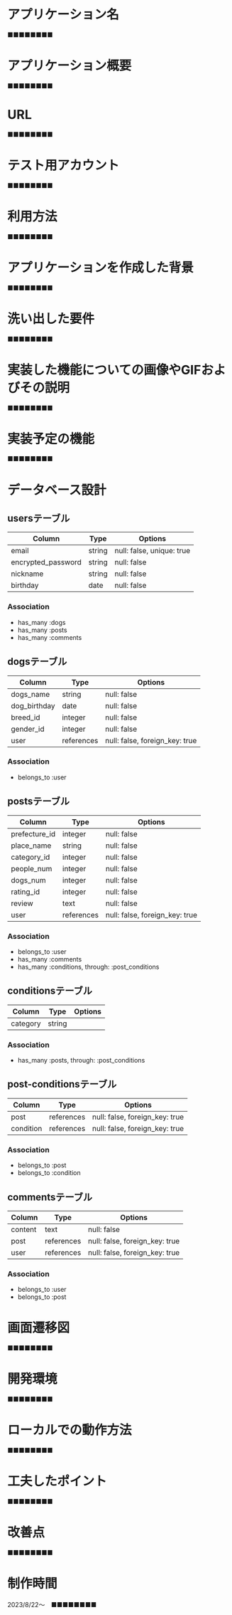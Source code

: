 # アプリケーション名
■■■■■■■■

# アプリケーション概要
■■■■■■■■

# URL
■■■■■■■■

# テスト用アカウント
■■■■■■■■

# 利用方法
■■■■■■■■

# アプリケーションを作成した背景
■■■■■■■■

# 洗い出した要件
■■■■■■■■

# 実装した機能についての画像やGIFおよびその説明
■■■■■■■■

# 実装予定の機能
■■■■■■■■

# データベース設計

## usersテーブル

| Column             | Type   | Options                   |
| ------------------ | ------ | ------------------------- |
| email              | string | null: false, unique: true |
| encrypted_password | string | null: false               |
| nickname           | string | null: false               |
| birthday           | date   | null: false               |

### Association

- has_many :dogs
- has_many :posts
- has_many :comments

## dogsテーブル

| Column       | Type       | Options                        |
| ------------ | ---------- | ------------------------------ |
| dogs_name    | string     | null: false                    |
| dog_birthday | date       | null: false                    |
| breed_id     | integer    | null: false                    |
| gender_id    | integer    | null: false                    |
| user         | references | null: false, foreign_key: true |

### Association

- belongs_to :user

## postsテーブル

| Column        | Type       | Options                        |
| ------------- | ---------- | ------------------------------ |
| prefecture_id | integer    | null: false                    |
| place_name    | string     | null: false                    |
| category_id   | integer    | null: false                    |
| people_num    | integer    | null: false                    |
| dogs_num      | integer    | null: false                    |
| rating_id     | integer    | null: false                    |
| review        | text       | null: false                    |
| user          | references | null: false, foreign_key: true |

### Association

- belongs_to :user
- has_many   :comments
- has_many   :conditions, through: :post_conditions

## conditionsテーブル

| Column   | Type       | Options          |
| -------- | ---------- | ---------------- |
| category | string     |                  |

### Association

- has_many   :posts, through: :post_conditions

## post-conditionsテーブル

| Column    | Type       | Options                        |
| --------- | ---------- | ------------------------------ |
| post      | references | null: false, foreign_key: true |
| condition | references | null: false, foreign_key: true |

### Association

- belongs_to :post
- belongs_to :condition

## commentsテーブル

| Column    | Type       | Options                        |
| --------- | ---------- | ------------------------------ |
| content   | text       | null: false                    |
| post      | references | null: false, foreign_key: true |
| user      | references | null: false, foreign_key: true |

### Association

- belongs_to :user
- belongs_to :post

# 画面遷移図
■■■■■■■■

# 開発環境
■■■■■■■■

# ローカルでの動作方法
■■■■■■■■

# 工夫したポイント
■■■■■■■■

# 改善点
■■■■■■■■

# 制作時間

2023/8/22〜　■■■■■■■■